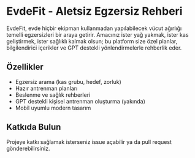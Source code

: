 
# EvdeFit - Aletsiz Egzersiz Rehberi

EvdeFit, evde hiçbir ekipman kullanmadan yapılabilecek vücut ağırlığı temelli egzersizleri bir araya getirir. 
Amacınız ister yağ yakmak, ister kas geliştirmek, ister sağlıklı kalmak olsun; bu platform size özel planlar, 
bilgilendirici içerikler ve GPT destekli yönlendirmelerle rehberlik eder.

## Özellikler

- Egzersiz arama (kas grubu, hedef, zorluk)
- Hazır antrenman planları
- Beslenme ve sağlık rehberleri
- GPT destekli kişisel antrenman oluşturma (yakında)
- Mobil uyumlu modern tasarım

## Katkıda Bulun

Projeye katkı sağlamak isterseniz issue açabilir ya da pull request gönderebilirsiniz.
